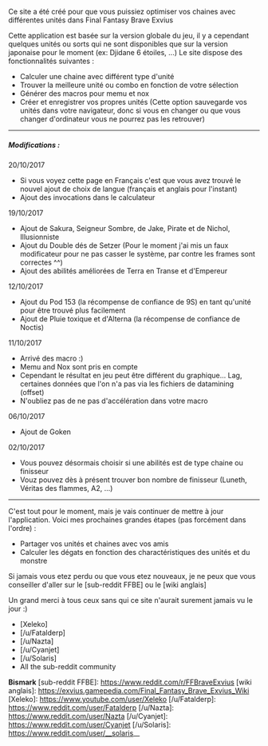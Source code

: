 Ce site a été créé pour que vous puissiez optimiser vos chaines avec différentes unités dans Final Fantasy Brave Exvius


Cette application est basée sur la version globale du jeu, il y a cependant quelques unités ou sorts qui ne sont disponibles que sur la version japonaise pour le moment (ex: Djidane 6 étoiles, ...)
Le site dispose des fonctionnalités suivantes :
 - Calculer une chaine avec différent type d'unité
 - Trouver la meilleure unité ou combo en fonction de votre sélection
 - Générer des macros pour memu et nox
 - Créer et enregistrer vos propres unités (Cette option sauvegarde vos unités dans votre navigateur, donc si vous en changer ou que vous changer d'ordinateur vous ne pourrez pas les retrouver)

---

##### Modifications :

20/10/2017
 - Si vous voyez cette page en Français c'est que vous avez trouvé le nouvel ajout de choix de langue (français et anglais pour l'instant)
 - Ajout des invocations dans le calculateur

19/10/2017
 - Ajout de Sakura, Seigneur Sombre, de Jake, Pirate et de Nichol, Illusionniste
 - Ajout du Double dés de Setzer (Pour le moment j'ai mis un faux modificateur pour ne pas casser le système, par contre les frames sont correctes ^^)
 - Ajout des abilités améliorées de Terra en Transe et d'Empereur

12/10/2017
 - Ajout du Pod 153 (la récompense de confiance de 9S) en tant qu'unité pour être trouvé plus facilement
 - Ajout de Pluie toxique et d'Alterna (la récompense de confiance de Noctis)

11/10/2017
 - Arrivé des macro :)
 - Memu and Nox sont pris en compte
 - Cependant le résultat en jeu peut être différent du graphique... Lag, certaines données que l'on n'a pas via les fichiers de datamining (offset)
 - N'oubliez pas de ne pas d'accélération dans votre macro

06/10/2017
 - Ajout de Goken

02/10/2017
 - Vous pouvez désormais choisir si une abilités est de type chaine ou finisseur
 - Vouz pouvez dès à présent trouver bon nombre de finisseur (Luneth, Véritas des flammes, A2, ...)

---

C'est tout pour le moment, mais je vais continuer de mettre à jour l'application.
Voici mes prochaines grandes étapes (pas forcément dans l'ordre) :
 - Partager vos unités et chaines avec vos amis
 - Calculer les dégats en fonction des charactéristiques des unités et du monstre

Si jamais vous etez perdu ou que vous etez nouveaux, je ne peux que vous conseiller d'aller sur le [sub-reddit FFBE] ou le [wiki anglais]

Un grand merci à tous ceux sans qui ce site n'aurait surement jamais vu le jour :)
 - [Xeleko]
 - [/u/Fatalderp]
 - [/u/Nazta]
 - [/u/Cyanjet]
 - [/u/Solaris]
 - All the sub-reddit community

**Bismark**
[sub-reddit FFBE]: https://www.reddit.com/r/FFBraveExvius
[wiki anglais]: https://exvius.gamepedia.com/Final_Fantasy_Brave_Exvius_Wiki
[Xeleko]: https://www.youtube.com/user/Xeleko
[/u/Fatalderp]: https://www.reddit.com/user/Fatalderp
[/u/Nazta]: https://www.reddit.com/user/Nazta
[/u/Cyanjet]: https://www.reddit.com/user/Cyanjet
[/u/Solaris]: https://www.reddit.com/user/__solaris__
